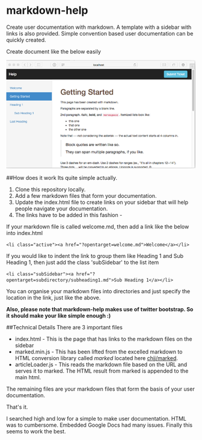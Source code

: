 markdown-help
=============

Create user documentation with markdown. A template with a sidebar with links is also provided. Simple convention based user documentation can be quickly created.

Create document like the below easily

![Documentation Screenshot](DocumentationScreenshot.png)



##How does it work
Its quite simple actually.

1. Clone this repository locally. 
2. Add a few markdown files that form your documentation.
3. Update the index.html file to create links on your sidebar that will help people navigate your documentation.
4. The links have to be added in this fashion -

If your markdown file is called welcome.md, then add a link like the below into index.html

    <li class="active"><a href="?opentarget=welcome.md">Welcome</a></li>

If you would like to indent the link to group them like Heading 1 and Sub Heading 1, then just add the class 'subSidebar' to the list item


    <li class="subSidebar"><a href="?opentarget=subdirectory/subheading1.md">Sub Heading 1</a></li>

You can organise your markdown files into directories and just specify the location in the link, just like the above.


__Also, please note that markdown-help makes use of twitter bootstrap. So it should make your like simple enough :)__

##Technical Details
There are 3 important files

* index.html - This is the page that has links to the markdown files on the sidebar
* marked.min.js - This has been lifted from the excelled markdown to HTML conversion library called *marked* located here [chjj/marked](https://github.com/chjj/marked).
* articleLoader.js - This reads the markdown file based on the URL and serves it to marked. The HTML result from marked is appended to the main html.

The remaining files are your markdown files that form the basis of your user documentation.



That's it.

I searched high and low for a simple to make user documentation. HTML was to cumbersome. Embedded Google Docs had many issues. Finally this seems to work the best.